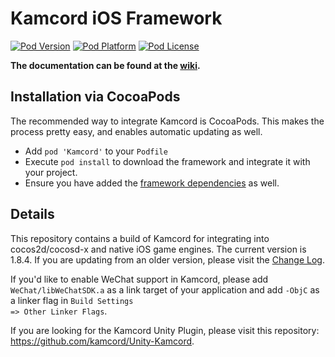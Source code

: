 Kamcord iOS Framework
======================
[![Pod Version](http://img.shields.io/cocoapods/v/Kamcord.svg?style=flat)](http://cocoadocs.org/docsets/Kamcord/)
[![Pod Platform](http://img.shields.io/cocoapods/p/Kamcord.svg?style=flat)](http://cocoadocs.org/docsets/Kamcord/)
[![Pod License](http://img.shields.io/cocoapods/l/Kamcord.svg?style=flat)](http://kamcord.com/developers/terms)

**The documentation can be found at the <a href="https://github.com/kamcord/kamcord-ios-sdk/wiki">wiki</a>.**

## Installation via CocoaPods
The recommended way to integrate Kamcord is CocoaPods. This makes the
process pretty easy, and enables automatic updating as well.

 * Add `pod 'Kamcord'` to your `Podfile`
 * Execute `pod install` to download the framework and integrate it with
   your project.
 * Ensure you have added the <a href="https://github.com/kamcord/kamcord-ios-sdk/wiki/Getting-Started#framework-dependencies">framework dependencies</a> as well.

## Details
This repository contains a build of Kamcord for integrating into cocos2d/cocosd-x and native iOS game engines. The current version is 1.8.4. If you are updating from an older version, please visit the <a href="https://github.com/kamcord/kamcord-ios-sdk/wiki/Change-log">Change Log</a>.

If you'd like to enable WeChat support in Kamcord, please add <code>WeChat/libWeChatSDK.a</code> as a link target of your application and add <code>-ObjC</code> as a linker flag in <code>Build Settings => Other Linker Flags</code>. 

If you are looking for the Kamcord Unity Plugin, please visit this repository: <a href="https://github.com/kamcord/Unity-Kamcord">https://github.com/kamcord/Unity-Kamcord</a>.


